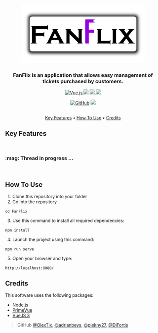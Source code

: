 <h1 align="center">
  <br>
  <a href="#" onclick="return false;"><img src="public/images/fanflix-git.png" alt="FanFlix" width="400"></a>
  <br>
</h1>

<h3 align="center">FanFlix is an application that allows easy management of tickets purchased by customers.</h3>

<p align="center">
  <a href="https://vuejs.org/">
    <img src="https://img.shields.io/badge/vuejs-%2335495e.svg?style=for-the-badge&logo=vuedotjs&logoColor=%234FC08D"
         alt="Vue.js">
  </a>
   <a href="https://vuetifyjs.com/en/"><img src="https://img.shields.io/badge/Vuetify-1867C0?style=for-the-badge&logo=vuetify&logoColor=AEDDFF"></a>
  <a href="https://nodejs.org/en/">
      <img src="https://img.shields.io/badge/node.js-6DA55F?style=for-the-badge&logo=node.js&logoColor=white">
  </a>
  <a href="https://babeljs.io/">
    <img src="https://img.shields.io/badge/Babel-F9DC3e?style=for-the-badge&logo=babel&logoColor=black">
  </a>
</p>

<p align="center">
	<a href="#"><img alt="GitHub" src="https://img.shields.io/github/license/OlexTix/FanFlix"></a>
	<img src="https://img.shields.io/website-up-down-green-red/https/pulsebook.herokuapp.com.svg?style=flat-square"></a><br><br>

</p>

<p align="center">
  <a href="#key-features">Key Features</a> •
  <a href="#how-to-use">How To Use</a> •
  <a href="#credits">Credits</a>
</p>

## Key Features

<br>
<h3> :mag: Thread in progress ... </h3>
<br>

## How To Use

1. Clone this repository into your folder
2. Go into the repository
```
cd FanFlix
```
3. Use this command to install all required dependencies:
```
npm install
```
4. Launch the project using this command:
```
npm run serve
```
5. Open your browser and type:
```
http://localhost:8080/
```
## Credits

This software uses the following packages:

- [Node.js](https://nodejs.org/)
- [PrimeVue](https://primevue.org/)
- [VueJS 3](https://vuejs.org/)

> GitHub [@OlexTix](https://github.com/OlexTix), [@adrianbeys](https://github.com/adrianbeys), [@piekny27](https://github.com/piekny27), [@DiFortis](https://github.com/DiFortis)
